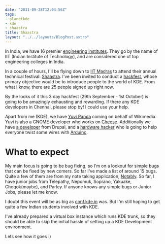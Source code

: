 ```yaml
---
date: "2011-09-28T12:04:56Z"
tags:
- planetkde
- kde
- shaastra
title: Shaastra
layout: "../../layouts/BlogPost.astro"
---
```


In India, we have 16 premier [engineering institutes][]. They go by the
name of IIT (Indian Institute of Technology), and are considered one of
top engineering colleges in India.

In a couple of hours, I'll be flying down to [IIT Madras][] to attend
their annual technical festival: [Shaastra][]. I've been invited to
conduct a [hackfest][], whose primary objective would be to introduce
people to the world of KDE. From what I know, there are 25 people signed
up right now.

By the looks of it this 3 day hackfest (29th September - 1st October) is
going to be amazingly exhausting and rewarding. If there any KDE
developers in Chennai, please stop by! I could use your help.

Apart from me (KDE), we have [Yuvi Panda][] coming on behalf of
Wikimedia. Yuvi is also a GNOME developer who works on [Cheese][].
Additionally we have [a developer][] from Drupal, and a [hardware
hacker][] who is going to help everyone twist some wires with
[Arduino][].

What to expect
==============

My main focus is going to be bug fixing, so I'm on a lookout for simple
bugs that can be fixed by new comers. So far I've made a list of around
15 bugs. Quite a few of them are from my note taking application,
[Notably][]. So far, I have junior jobs from Telepathy, Nepomuk,
Soprano, Yakuake, Choqok(maybe), and Parley. If anyone knows any simple
bugs or Junior Jobs, please let me know.

I doubt this event will be as big as [conf.kde.in][] was. But I'm still
hoping to get quite a few Indian students involved with KDE.

I've already prepared a virtual box instance which runs KDE trunk, so
they should be able to skip the initial hassle of setting up a KDE
Development environment.

Lets see how it goes :)

  [engineering institutes]: http://en.wikipedia.org/wiki/Indian_Institutes_of_Technology
  [IIT Madras]: http://en.wikipedia.org/wiki/Indian_Institute_of_Technology_Madras
  [Shaastra]: http://www.shaastra.org/2011/main/home/
  [hackfest]: http://www.shaastra.org/2011/main/events/Hackfest/
  [Yuvi Panda]: http://yuvi.in/
  [Cheese]: http://live.gnome.org/Cheese/
  [a developer]: http://pratul.in/
  [hardware hacker]: http://www.priyakuber.in/
  [Arduino]: http://www.arduino.cc/
  [Notably]: http://vhanda.in/blog/2011/09/notably-v0.3/
  [conf.kde.in]: http://conf.kde.in

